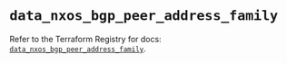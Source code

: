 # `data_nxos_bgp_peer_address_family`

Refer to the Terraform Registry for docs: [`data_nxos_bgp_peer_address_family`](https://registry.terraform.io/providers/ciscodevnet/nxos/0.5.10/docs/data-sources/bgp_peer_address_family).
